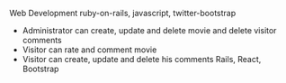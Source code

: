  Web Development ruby-on-rails, javascript, twitter-bootstrap
- Administrator can create, update and delete movie and delete visitor comments 
- Visitor can rate and comment movie 
- Visitor can create, update and delete his comments
Rails, React, Bootstrap
